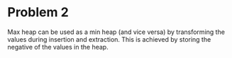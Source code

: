 # Problem 2

Max heap can be used as a min heap (and vice versa) by transforming the values during insertion and extraction.
This is achieved by storing the negative of the values in the heap.